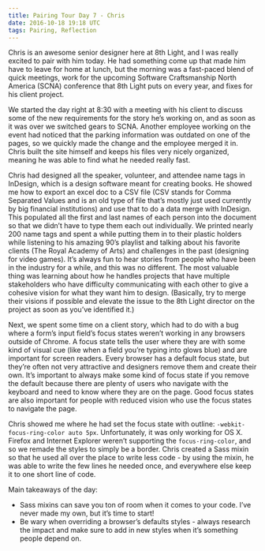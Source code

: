 ```yaml
---
title: Pairing Tour Day 7 - Chris
date: 2016-10-18 19:18 UTC
tags: Pairing, Reflection
---
```


<section class="article-container">

<p>Chris is an awesome senior designer here at 8th Light, and I was really excited to pair with him today. He had something come up that made him have to leave for home at lunch, but the morning was a fast-paced blend of quick meetings, work for the upcoming Software Craftsmanship North America (SCNA) conference that 8th Light puts on every year, and fixes for his client project.</p>

<p>We started the day right at 8:30 with a meeting with his client to discuss some of the new requirements for the story he’s working on, and as soon as it was over we switched gears to SCNA. Another employee working on the event had noticed that the parking information was outdated on one of the pages, so we quickly made the change and the employee merged it in. Chris built the site himself and  keeps his files very nicely organized, meaning he was able to find what he needed really fast.</p>

<p>Chris had designed all the speaker, volunteer, and attendee name tags in InDesign, which is a design software meant for creating books. He showed me how to export an excel doc to a CSV file (CSV stands for Comma Separated Values and is an old type of file that’s mostly just used currently by big financial institutions) and use that to do a data merge with InDesign. This populated all the first and last names of each person into the document so that we didn’t have to type them each out individually. We printed nearly 200 name tags and spent a while putting them in to their plastic holders while listening to his amazing 90’s playlist and talking about his favorite clients (The Royal Academy of Arts) and challenges in the past (designing for video games). It’s always fun to hear stories from people who have been in the industry for a while, and this was no different. The most valuable thing was learning about how he handles projects that have multiple stakeholders who have difficulty communicating with each other to give a cohesive vision for what they want him to design. (Basically, try to merge their visions if possible and elevate the issue to the 8th Light director on the project as soon as you’ve identified it.)</p>

<p>Next, we spent some time on a client story, which had to do with a bug where a form’s input field’s focus states weren’t working in any browsers outside of Chrome. A focus state tells the user where they are with some kind of visual cue (like when a field you’re typing into glows blue) and are important for screen readers. Every browser has a default focus state, but they’re often not very attractive and designers remove them and create their own. It’s important to always make some kind of focus state if you remove the default because there are plenty of users who navigate with the keyboard and need to know where they are on the page. Good focus states are also important for people with reduced vision who use the focus states to navigate the page.</p>

<p>Chris showed me where he had set the focus state with outline: <code>-webkit-focus-ring-color auto 5px</code>. Unfortunately, it was only working for OS X. Firefox and Internet Explorer weren’t supporting the <code>focus-ring-color</code>, and so we remade the styles to simply be a border. Chris created a Sass mixin so that he used all over the place to write less code - by using the mixin, he was able to write the few lines he needed once, and everywhere else keep it to one short line of code.</p>

<p>Main takeaways of the day:</p>
<ul>
	<li>Sass mixins can save you ton of room when it comes to your code. I’ve never made my own, but it’s time to start!</li>
	<li>Be wary when overriding a browser’s defaults styles - always research the impact and make sure to add in new styles when it’s something people depend on.</li>
</ul>

</section>